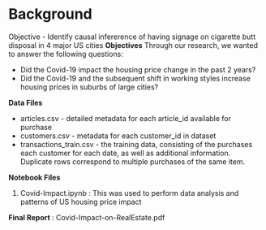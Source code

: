# Background


Objective - Identify causal infererence of having signage on cigarette butt disposal in 4 major US cities
**Objectives**
Through our research, we wanted to answer the following questions:
* Did the Covid-19 impact the housing price change in the past 2 years?
* Did the Covid-19 and the subsequent shift in working styles increase housing prices in suburbs of large cities?


**Data Files**

* articles.csv - detailed metadata for each article_id available for purchase
* customers.csv - metadata for each customer_id in dataset
* transactions_train.csv - the training data, consisting of the purchases each customer for each date, as     well as additional information. Duplicate rows correspond to multiple purchases of the same item. 


**Notebook Files**
1. Covid-Impact.ipynb : This was used to perform data analysis and patterns of US housing price impact




**Final Report** : Covid-Impact-on-RealEstate.pdf
